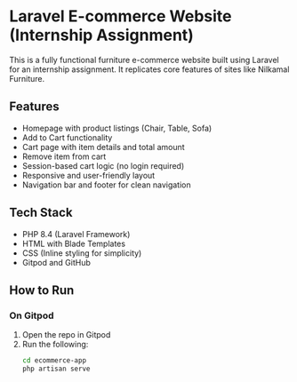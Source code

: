# Laravel E-commerce Website (Internship Assignment)

This is a fully functional furniture e-commerce website built using Laravel for an internship assignment. It replicates core features of sites like Nilkamal Furniture.

## Features

- Homepage with product listings (Chair, Table, Sofa)
- Add to Cart functionality
- Cart page with item details and total amount
- Remove item from cart
- Session-based cart logic (no login required)
- Responsive and user-friendly layout
- Navigation bar and footer for clean navigation

## Tech Stack

- PHP 8.4 (Laravel Framework)
- HTML with Blade Templates
- CSS (Inline styling for simplicity)
- Gitpod and GitHub

## How to Run

### On Gitpod
1. Open the repo in Gitpod  
2. Run the following:
   ```bash
   cd ecommerce-app
   php artisan serve
